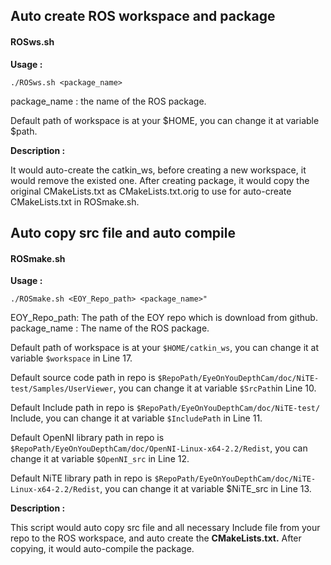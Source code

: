 ## Auto create ROS workspace and package
#### ROSws.sh<span></span>
**Usage :**
```
./ROSws.sh <package_name>
```
package_name : the name of the ROS package.

Default path of workspace is at your $HOME, you can change it at variable $path.

**Description :** 

It would auto-create the catkin_ws, before creating a new workspace, it would remove the existed one.
After creating package, it would copy the original CMakeLists.txt as CMakeLists.txt.orig to use for auto-create CMakeLists.txt in ROSmake.sh<span></span>.

## Auto copy src file and auto compile
#### ROSmake.sh<span></span>
**Usage :**
```
./ROSmake.sh <EOY_Repo_path> <package_name>"
```

EOY_Repo_path: The path of the EOY repo which is download from github.
package_name : The name of the ROS package.

Default path of workspace is at your ```$HOME/catkin_ws```, you can change it at variable ```$workspace``` in Line 17.

Default source code path in repo is ```$RepoPath/EyeOnYouDepthCam/doc/NiTE-test/Samples/UserViewer```, you can change it at variable ```$SrcPath```in Line 10.

Default Include path in repo is ```$RepoPath/EyeOnYouDepthCam/doc/NiTE-test/``` Include, you can change it at variable ```$IncludePath``` in Line 11.

Default OpenNI library path in repo is ```$RepoPath/EyeOnYouDepthCam/doc/OpenNI-Linux-x64-2.2/Redist```, you can change it at variable ```$OpenNI_src``` in Line 12.

Default NiTE library path in repo is ```$RepoPath/EyeOnYouDepthCam/doc/NiTE-Linux-x64-2.2/Redist```, you can change it at variable $NiTE_src in Line 13.

**Description :**

This script would auto copy src file and all necessary Include file from your repo to the ROS workspace, and auto create the **CMakeLists.txt.**
After copying, it would auto-compile the package.



